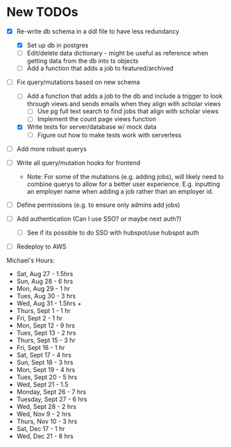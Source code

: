 # New TODOs
- [X] Re-write db schema in a ddl file to have less redundancy
    - [X] Set up db in postgres
    - [ ] Edit/delete data dictionary - might be useful as reference when getting
          data from the db into ts objects
    - [ ] Add a function that adds a job to featured/archived
- [ ] Fix query/mutations based on new schema
    - [ ] Add a function that adds a job to the db and include a trigger to look through
          views and sends emails when they align with scholar views
        - [ ] Use pg full text search to find jobs that align with scholar views
        - [ ] Implement the count page views function
    - [X] Write tests for server/database w/ mock data
        - [ ] Figure out how to make tests work with serverless
- [ ] Add more robust querys
- [ ] Write all query/mutation hooks for frontend
    - Note: For some of the mutations (e.g. adding jobs), will likely need to combine
            querys to allow for a better user experience. E.g. inputting an employer name
            when adding a job rather than an employer id.
- [ ] Define permissions (e.g. to ensure only admins add jobs)
- [ ] Add authentication (Can I use SSO? or maybe next auth?)
    - [ ] See if its possible to do SSO with hubspot/use hubspot auth 
- [ ] Redeploy to AWS


Michael's Hours:
- Sat, Aug 27 - 1.5hrs
- Sun, Aug 28 - 6 hrs
- Mon, Aug 29 - 1 hr
- Tues, Aug 30 - 3 hrs
- Wed, Aug 31 - 1.5hrs + 
- Thurs, Sept 1 - 1 hr
- Fri, Sept 2 - 1 hr
- Mon, Sept 12 - 9 hrs
- Tues, Sept 13 - 2 hrs
- Thurs, Sept 15 - 3 hr
- Fri, Sept 16 - 1 hr
- Sat, Sept 17 - 4 hrs
- Sun, Sept 18 - 3 hrs
- Mon, Sept 19 - 4 hrs
- Tues, Sept 20 - 5 hrs
- Wed, Sept 21 - 1.5
- Monday, Sept 26 - 7 hrs
- Tuesday, Sept 27 - 6 hrs
- Wed, Sept 28 - 2 hrs
- Wed, Nov 9 - 2 hrs
- Thurs, Nov 10 - 3 hrs
- Sat, Dec 17 - 1 hr
- Wed, Dec 21 - 8 hrs